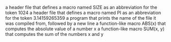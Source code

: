 a header file that defines a macro named SIZE as an abbreviation for the token 1024
a header file that defines a macro named PI as an abbreviation for the token 3.14159265359
a program that prints the name of the file it was compiled from, followed by a new line
a function-like macro ABS(x) that computes the absolute value of a number x
 a function-like macro SUM(x, y) that computes the sum of the numbers x and y
